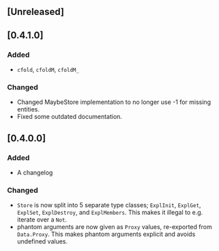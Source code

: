 ## [Unreleased]
## [0.4.1.0]
### Added
- `cfold`, `cfoldM`, `cfoldM_`

### Changed
- Changed MaybeStore implementation to no longer use -1 for missing entities.
- Fixed some outdated documentation.

## [0.4.0.0]
### Added
- A changelog

### Changed
- `Store` is now split into 5 separate type classes; `ExplInit`, `ExplGet`, `ExplSet`, `ExplDestroy`, and `ExplMembers`.
    This makes it illegal to e.g. iterate over a `Not`.
- phantom arguments are now given as `Proxy` values, re-exported from `Data.Proxy`. This makes phantom arguments explicit and avoids undefined values.
